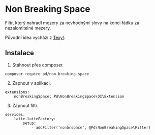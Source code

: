 # Non Breaking Space

Filtr, který nahradí mezery za nevhodnými slovy na konci řádku za nezalomitelné mezery.

Původní idea vychází z [Texy!](https://github.com/dg/texy).


## Instalace

1. Stáhnout přes composer.

```
composer require pd/non-breaking-space
```

2. Zapnout v aplikaci.

```
extensions:
	nonBreakingSpace: Pd\NonBreakingSpace\DI\Extension
```

3. Zapnout filtr.

```
services:
	latte.latteFactory:
		setup:
			- addFilter('nonbrspace', @Pd\NonBreakingSpace\Filter)
```

